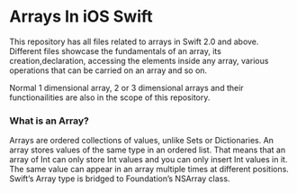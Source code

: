 # Arrays In iOS Swift 
This repository has all files related to arrays in Swift 2.0 and above. Different files showcase the fundamentals of an array, its creation,declaration, accessing the elements inside any array, various operations that can be carried on an array and so on.

Normal 1 dimensional array, 2 or 3 dimensional arrays and their functionailities are also in the scope of this repository.

### What is an Array?
Arrays are ordered collections of values, unlike Sets or Dictionaries. An array stores values of the same type in an ordered list. That means that an array of Int can only store Int values and you can only insert Int values in it. 
The same value can appear in an array multiple times at different positions. Swift’s Array type is bridged to Foundation’s NSArray class. 
